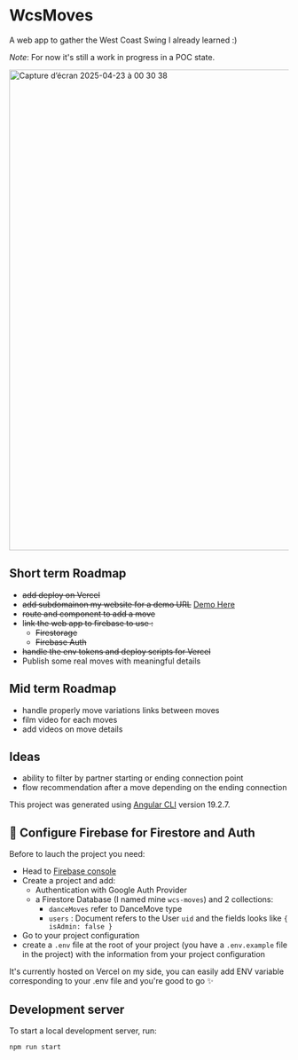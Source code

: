# WcsMoves

A web app to gather the West Coast Swing I already learned :)

_Note_: For now it's still a work in progress in a POC state.

<img width="867" alt="Capture d’écran 2025-04-23 à 00 30 38" src="https://github.com/user-attachments/assets/5e4f1e33-21c0-4d92-8d10-1f3153cdec65" />

## Short term Roadmap

- ~~add deploy on Vercel~~
- ~~add subdomainon my website for a demo URL~~ [Demo Here](https://wcs.adrienmartinet.com/)
- ~~route and component to add a move~~
- l~~ink the web app to firebase to use :~~
  - ~~Firestorage~~
  - ~~Firebase Auth~~
- ~~handle the env tokens and deploy scripts for Vercel~~
- Publish some real moves with meaningful details

## Mid term Roadmap

- handle properly move variations links between moves
- film video for each moves
- add videos on move details

## Ideas

- ability to filter by partner starting or ending connection point
- flow recommendation after a move depending on the ending connection

This project was generated using [Angular CLI](https://github.com/angular/angular-cli) version 19.2.7.

## 🔑 Configure Firebase for Firestore and Auth

Before to lauch the project you need:

- Head to [Firebase console](https://console.firebase.google.com/)
- Create a project and add:
  - Authentication with Google Auth Provider
  - a Firestore Database (I named mine `wcs-moves`) and 2 collections:
    - `danceMoves` refer to DanceMove type
    - `users` : Document refers to the User `uid` and the fields looks like `{ isAdmin: false }`
- Go to your project configuration
- create a `.env` file at the root of your project (you have a `.env.example` file in the project) with the information from your project configuration

It's currently hosted on Vercel on my side, you can easily add ENV variable corresponding to your .env file and you're good to go ✨

## Development server

To start a local development server, run:

```bash
npm run start
```
